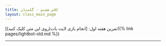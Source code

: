 ```yaml
---
title: کلاس هفتم - گلستان
layout: class_main_page
---
```


تمرین هفته اول:
[انجام بازی لایت بات(روی این متن کلیک کنید)]({% link pages/lightbot-old.md %})

----

[//]: # ([^1]: [It can take up to 10 minutes for changes to your site to publish after you push the changes to GitHub]&#40;https://docs.github.com/en/pages/setting-up-a-github-pages-site-with-jekyll/creating-a-github-pages-site-with-jekyll#creating-your-site&#41;.)
